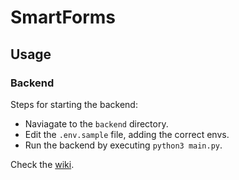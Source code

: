 # SmartForms

## Usage

### Backend

Steps for starting the backend:
 * Naviagate to the `backend` directory.
 * Edit the `.env.sample` file, adding the correct envs.
 * Run the backend by executing `python3 main.py`.



Check the [wiki](./wiki/wiki.md).